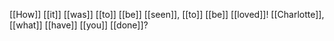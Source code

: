 [[How]] [[it]] [[was]] [[to]] [[be]] [[seen]], [[to]] [[be]] [[loved]]! [[Charlotte]], [[what]] [[have]] [[you]] [[done]]?
